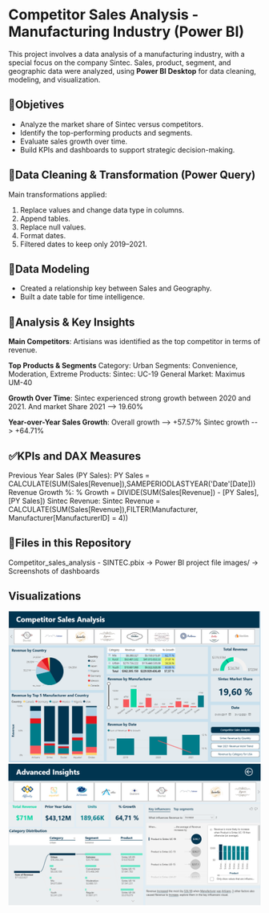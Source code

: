 # Competitor Sales Analysis - Manufacturing Industry (Power BI)
This project involves a data analysis of a manufacturing industry, with a special focus on the company Sintec. Sales, product, segment, and geographic data were analyzed, using **Power BI Desktop** for data cleaning, modeling, and visualization.

## 🎯Objetives
- Analyze the market share of Sintec versus competitors.  
- Identify the top-performing products and segments.  
- Evaluate sales growth over time.  
- Build KPIs and dashboards to support strategic decision-making.

## 🧹Data Cleaning & Transformation (Power Query)
Main transformations applied:
1. Replace values and change data type in columns.
2. Append tables.
3. Replace null values.
4. Format dates.
5. Filtered dates to keep only 2019–2021.

## 🧩Data Modeling
- Created a relationship key between Sales and Geography.
- Built a date table for time intelligence.

## 💭Analysis & Key Insights
**Main Competitors**: Artisians was identified as the top competitor in terms of revenue.

**Top Products & Segments**
Category: Urban
Segments: Convenience, Moderation, Extreme
Products:
Sintec: UC-19
General Market: Maximus UM-40

**Growth Over Time**: Sintec experienced strong growth between 2020 and 2021.
And market Share 2021 --> 19.60%

**Year-over-Year Sales Growth**:
Overall growth --> +57.57%
Sintec growth --> +64.71%

## ✅KPIs and DAX Measures
Previous Year Sales (PY Sales): PY Sales = CALCULATE(SUM(Sales[Revenue]),SAMEPERIODLASTYEAR('Date'[Date]))
Revenue Growth %: % Growth = DIVIDE(SUM(Sales[Revenue]) - [PY Sales],[PY Sales])
Sintec Revenue: Sintec Revenue = CALCULATE(SUM(Sales[Revenue]),FILTER(Manufacturer, Manufacturer[ManufacturerID] = 4))

## 📂Files in this Repository
Competitor_sales_analysis - SINTEC.pbix → Power BI project file
images/ → Screenshots of dashboards

## Visualizations
![Dashboard Principal](images/1.%20Dashboard%20-%20Competitor%20sales%20analysis.png)
![Advanced insights](images/2.%20Advanced%20insights.png)
